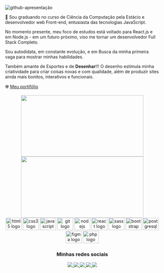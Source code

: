 

![github-apresentação](https://github.com/Dev-nathansilva/Dev-nathansilva/assets/124079997/04017a07-cb49-4068-9c71-fbb3c5c7f560)

🦊 Sou graduando no curso de Ciência da Computação pela Estácio e desenvolvedor web Front-end, entusiasta das tecnologias JavaScript. 

No momento presente, meu foco de estudos está voltado para React.js e em Node.js - em um futuro próximo, viso me tornar um desenvolvedor Full Stack Completo.

Sou autodidata, em constante evolução, e em Busca da minha primeira vaga para mostrar minhas habilidades.

Também amante de Esportes e de **Desenhar**!!! O desenho estimula minha criatividade para criar coisas novas e com qualidade, além de produzir sites ainda mais bonitos, interativos e funcionais.

☢️ [Meu portifólio](https://dev-nathansilva.github.io/Portifolio-Nathan/PORTIFOLIO/index.html)

<div align="center"> 
 
 <div>
   <img height="200px" width="400px" src="https://github-readme-stats.vercel.app/api?username=Dev-nathansilva&show_icons=true&include_all_commits=true&count_private=true&hide_border=true&title_color=030EEB&icon_color=030EEB&text_color=c9d1d9&bg_color=0d1117"/>
   <img height="200px" width="400px" src="https://github-readme-stats.vercel.app/api/top-langs/?username=Dev-nathansilva&layout=compact&langs_count=7&hide_border=true&title_color=fff&icon_color=66cc00&text_color=fff&bg_color=0d1117"/>
 </div>

 <img src="https://cdn.jsdelivr.net/gh/devicons/devicon/icons/html5/html5-original.svg" height="40" width="52" alt="html5 logo" />
 <img src="https://cdn.jsdelivr.net/gh/devicons/devicon/icons/css3/css3-original.svg" height="40" width="52" alt="css3 logo" />
 <img src="https://cdn.jsdelivr.net/gh/devicons/devicon/icons/javascript/javascript-original.svg" height="40" width="52" alt="javascript logo" />
 <img src="https://cdn.jsdelivr.net/gh/devicons/devicon/icons/git/git-original.svg" height="40" width="52" alt="git logo" />
 <img src="https://cdn.jsdelivr.net/gh/devicons/devicon/icons/nodejs/nodejs-original.svg" height="40" width="52" alt="nodejs logo"  />
 <img src="https://cdn.jsdelivr.net/gh/devicons/devicon/icons/react/react-original-wordmark.svg" height="40" width="52" alt="react logo" />
 <img src="https://cdn.jsdelivr.net/gh/devicons/devicon/icons/sass/sass-original.svg" height="40" width="52" alt="sass logo"/> 
 <img src="https://cdn.jsdelivr.net/gh/devicons/devicon/icons/bootstrap/bootstrap-original.svg" height="40" width="52" alt="bootstrap logo"/>
 <img src="https://cdn.jsdelivr.net/gh/devicons/devicon/icons/postgresql/postgresql-original.svg" height="40" width="52" alt="postgresql logo"/>
 <img src="https://cdn.jsdelivr.net/gh/devicons/devicon/icons/figma/figma-original.svg" height="40" width="52" alt="figma logo"/>
 <img src="https://cdn.jsdelivr.net/gh/devicons/devicon/icons/php/php-plain.svg" height="40" width="52" alt="php logo"/>


 ### Minhas redes sociais

  <a href="https://dev-nathansilva.github.io/Portifolio-Nathan/PORTIFOLIO/index.html">
   <img src="https://img.shields.io/badge/website-000000?style=for-the-badge&logo=About.me&logoColor=white" />
 </a>
 <a href="https://www.linkedin.com/in/dev-nathansilva/">
   <img src="https://img.shields.io/badge/LinkedIn-0077B5?style=for-the-badge&logo=linkedin&logoColor=white" />
 </a>
  <a href="https://www.instagram.com/oliveira_nathan1/">
   <img src="https://img.shields.io/badge/Instagram-E4405F?style=for-the-badge&logo=instagram&logoColor=white" />
 </a>
  <a href="https://discord.com/channels/@me">
   <img src="https://img.shields.io/badge/Discord-7289DA?style=for-the-badge&logo=discord&logoColor=white" />
 </a>
 <a href="">
   <img src="https://img.shields.io/badge/WhatsApp-25D366?style=for-the-badge&logo=whatsapp&logoColor=white" />
 </a>


</div>
